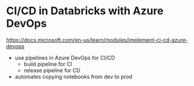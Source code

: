 # CI/CD in Databricks with Azure DevOps
<https://docs.microsoft.com/en-us/learn/modules/implement-ci-cd-azure-devops>

- use pipelines in Azure DevOps for CI/CD
  - build pipeline for CI
  - release pipeline for CD
- automates copying notebooks from dev to prod